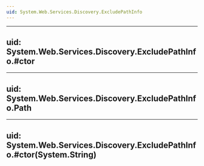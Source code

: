 ```yaml
---
uid: System.Web.Services.Discovery.ExcludePathInfo
---
```


---
uid: System.Web.Services.Discovery.ExcludePathInfo.#ctor
---

---
uid: System.Web.Services.Discovery.ExcludePathInfo.Path
---

---
uid: System.Web.Services.Discovery.ExcludePathInfo.#ctor(System.String)
---

